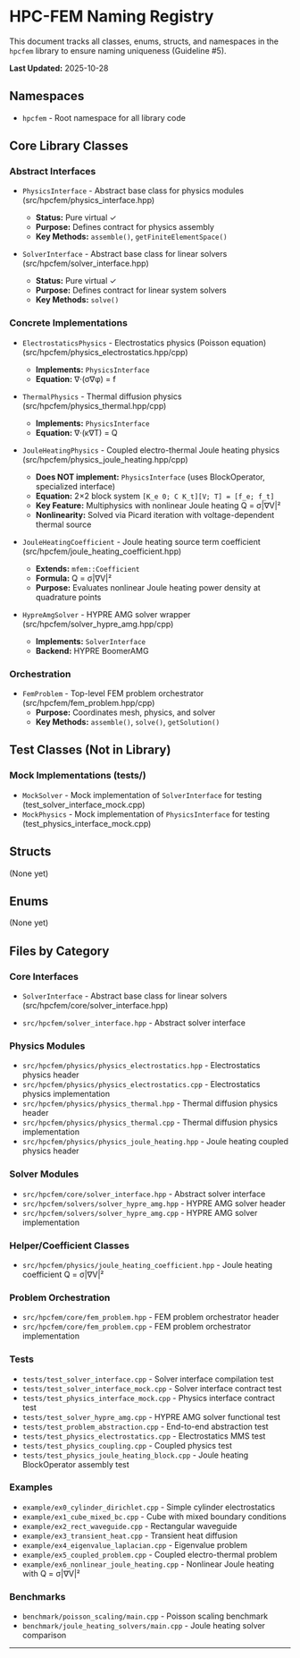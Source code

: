 # HPC-FEM Naming Registry

This document tracks all classes, enums, structs, and namespaces in the `hpcfem` library to ensure naming uniqueness (Guideline #5).

**Last Updated:** 2025-10-28

## Namespaces

- `hpcfem` - Root namespace for all library code

## Core Library Classes

### Abstract Interfaces

- `PhysicsInterface` - Abstract base class for physics modules (src/hpcfem/physics_interface.hpp)
  - **Status:** Pure virtual ✓
  - **Purpose:** Defines contract for physics assembly
  - **Key Methods:** `assemble()`, `getFiniteElementSpace()`
  
- `SolverInterface` - Abstract base class for linear solvers (src/hpcfem/solver_interface.hpp)
  - **Status:** Pure virtual ✓
  - **Purpose:** Defines contract for linear system solvers
  - **Key Methods:** `solve()`

### Concrete Implementations

- `ElectrostaticsPhysics` - Electrostatics physics (Poisson equation) (src/hpcfem/physics_electrostatics.hpp/cpp)
  - **Implements:** `PhysicsInterface`
  - **Equation:** ∇·(σ∇φ) = f

- `ThermalPhysics` - Thermal diffusion physics (src/hpcfem/physics_thermal.hpp/cpp)
  - **Implements:** `PhysicsInterface`
  - **Equation:** ∇·(κ∇T) = Q

- `JouleHeatingPhysics` - Coupled electro-thermal Joule heating physics (src/hpcfem/physics_joule_heating.hpp/cpp)
  - **Does NOT implement:** `PhysicsInterface` (uses BlockOperator, specialized interface)
  - **Equation:** 2×2 block system `[K_e 0; C K_t][V; T] = [f_e; f_t]`
  - **Key Feature:** Multiphysics with nonlinear Joule heating Q = σ|∇V|²
  - **Nonlinearity:** Solved via Picard iteration with voltage-dependent thermal source
  
- `JouleHeatingCoefficient` - Joule heating source term coefficient (src/hpcfem/joule_heating_coefficient.hpp)
  - **Extends:** `mfem::Coefficient`
  - **Formula:** Q = σ|∇V|²
  - **Purpose:** Evaluates nonlinear Joule heating power density at quadrature points
  
- `HypreAmgSolver` - HYPRE AMG solver wrapper (src/hpcfem/solver_hypre_amg.hpp/cpp)
  - **Implements:** `SolverInterface`
  - **Backend:** HYPRE BoomerAMG

### Orchestration

- `FemProblem` - Top-level FEM problem orchestrator (src/hpcfem/fem_problem.hpp/cpp)
  - **Purpose:** Coordinates mesh, physics, and solver
  - **Key Methods:** `assemble()`, `solve()`, `getSolution()`

## Test Classes (Not in Library)

### Mock Implementations (tests/)

- `MockSolver` - Mock implementation of `SolverInterface` for testing (test_solver_interface_mock.cpp)
- `MockPhysics` - Mock implementation of `PhysicsInterface` for testing (test_physics_interface_mock.cpp)

## Structs

(None yet)

## Enums

(None yet)

## Files by Category

### Core Interfaces

- `SolverInterface` - Abstract base class for linear solvers (src/hpcfem/core/solver_interface.hpp)

- `src/hpcfem/solver_interface.hpp` - Abstract solver interface

### Physics Modules

- `src/hpcfem/physics/physics_electrostatics.hpp` - Electrostatics physics header
- `src/hpcfem/physics/physics_electrostatics.cpp` - Electrostatics physics implementation
- `src/hpcfem/physics/physics_thermal.hpp` - Thermal diffusion physics header
- `src/hpcfem/physics/physics_thermal.cpp` - Thermal diffusion physics implementation
- `src/hpcfem/physics/physics_joule_heating.hpp` - Joule heating coupled physics header

### Solver Modules

- `src/hpcfem/core/solver_interface.hpp` - Abstract solver interface
- `src/hpcfem/solvers/solver_hypre_amg.hpp` - HYPRE AMG solver header
- `src/hpcfem/solvers/solver_hypre_amg.cpp` - HYPRE AMG solver implementation

### Helper/Coefficient Classes

- `src/hpcfem/physics/joule_heating_coefficient.hpp` - Joule heating coefficient Q = σ|∇V|²

### Problem Orchestration

- `src/hpcfem/core/fem_problem.hpp` - FEM problem orchestrator header
- `src/hpcfem/core/fem_problem.cpp` - FEM problem orchestrator implementation

### Tests

- `tests/test_solver_interface.cpp` - Solver interface compilation test
- `tests/test_solver_interface_mock.cpp` - Solver interface contract test
- `tests/test_physics_interface_mock.cpp` - Physics interface contract test
- `tests/test_solver_hypre_amg.cpp` - HYPRE AMG solver functional test
- `tests/test_problem_abstraction.cpp` - End-to-end abstraction test
- `tests/test_physics_electrostatics.cpp` - Electrostatics MMS test
- `tests/test_physics_coupling.cpp` - Coupled physics test
- `tests/test_physics_joule_heating_block.cpp` - Joule heating BlockOperator assembly test

### Examples

- `example/ex0_cylinder_dirichlet.cpp` - Simple cylinder electrostatics
- `example/ex1_cube_mixed_bc.cpp` - Cube with mixed boundary conditions
- `example/ex2_rect_waveguide.cpp` - Rectangular waveguide
- `example/ex3_transient_heat.cpp` - Transient heat diffusion
- `example/ex4_eigenvalue_laplacian.cpp` - Eigenvalue problem
- `example/ex5_coupled_problem.cpp` - Coupled electro-thermal problem
- `example/ex6_nonlinear_joule_heating.cpp` - Nonlinear Joule heating with Q = σ|∇V|²

### Benchmarks

- `benchmark/poisson_scaling/main.cpp` - Poisson scaling benchmark
- `benchmark/joule_heating_solvers/main.cpp` - Joule heating solver comparison

---
